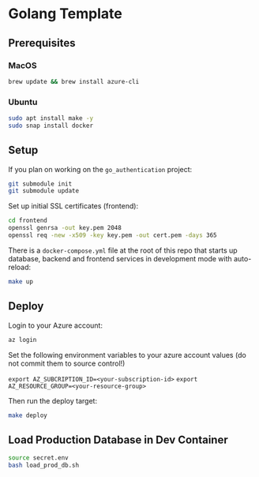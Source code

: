 # Golang Template

## Prerequisites

### MacOS

```bash
brew update && brew install azure-cli
```

### Ubuntu

```bash
sudo apt install make -y
sudo snap install docker
```

## Setup

If you plan on working on the `go_authentication` project:

```bash
git submodule init
git submodule update
```

Set up initial SSL certificates (frontend):

```bash
cd frontend
openssl genrsa -out key.pem 2048
openssl req -new -x509 -key key.pem -out cert.pem -days 365
```

There is a `docker-compose.yml` file at the root of this repo that starts up
database, backend and frontend services in development mode with auto-reload:

```bash
make up
```

## Deploy

Login to your Azure account:

```bash
az login
```

Set the following environment variables to your azure account values (do not commit them to source control!)

`export AZ_SUBCRIPTION_ID=<your-subscription-id>`
`export AZ_RESOURCE_GROUP=<your-resource-group>`

Then run the deploy target:

```bash
make deploy
```

## Load Production Database in Dev Container

```bash
source secret.env
bash load_prod_db.sh
```
